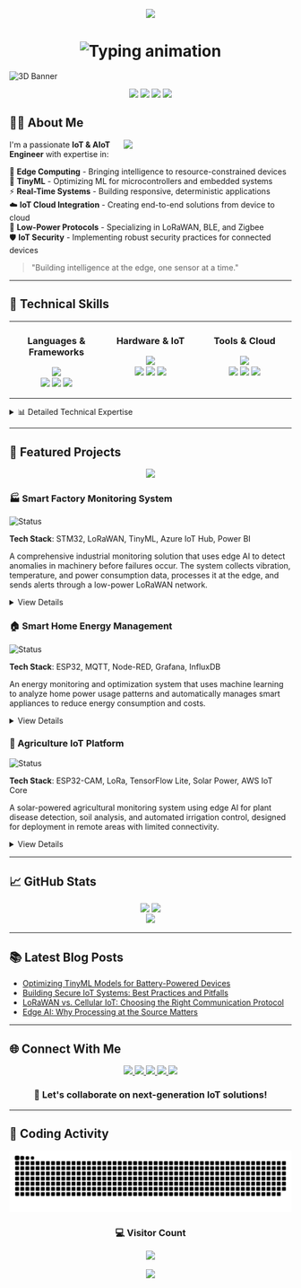 <!-- Tran Minh Thuong - Futuristic IoT | AIoT GitHub Profile -->

<!-- 🌈 Gradient Header Wave -->
<p align="center">
  <img src="https://capsule-render.vercel.app/api?type=waving&color=0:00c6ff,100:0072ff&height=240&section=header&text=🚀%20Tran%20Minh%20Thuong%20🚀&fontSize=42&fontColor=ffffff&animation=twinkling" />
</p>

<!-- 🤖 Typing Animation -->
<h1 align="center">
  <img src="https://readme-typing-svg.demolab.com?font=Fira+Code&size=25&pause=1000&color=00FFF0&multiline=true&center=true&width=700&lines=👋+Hi,+I'm+Tran+Minh+Thuong+-+Automation+Engineer;💡+IoT+%7C+AIoT+%7C+Embedded+Dev;🚀+Let's+connect+technology+and+the+future!" alt="Typing animation" />
</h1>


<!-- 🌌 Realistic Tech Banner -->
<img src="https://github.com/user-attachments/assets/d5925cfd-e850-4ad1-9ec2-ce369678e18d" width="800" alt="3D Banner" />

<!-- Tech Badge Showcase - Modern Style -->
<p align="center">
  <a href="#"><img src="https://img.shields.io/badge/IoT_Engineering-007FFF?style=for-the-badge&logo=arduino&logoColor=white"/></a>
  <a href="#"><img src="https://img.shields.io/badge/Edge_AI-76B900?style=for-the-badge&logo=nvidia&logoColor=white"/></a>
  <a href="#"><img src="https://img.shields.io/badge/Embedded_Systems-E32636?style=for-the-badge&logo=arm&logoColor=white"/></a>
  <a href="#"><img src="https://img.shields.io/badge/Cloud_Solutions-0078D4?style=for-the-badge&logo=microsoftazure&logoColor=white"/></a>
</p>

## 👨‍💻 About Me

<img align="right" width="300" src="https://media.giphy.com/media/v1.Y2lkPTc5MGI3NjExeHJkdGl5N2ltMmpvcGV0bHFmODNwMjI4aW9qOGRsMnd5MHd1bmlibyZlcD12MV9pbnRlcm5hbF9naWZfYnlfaWQmY3Q9Zw/bGgsc5mWoryfgKBx1u/giphy.gif" />

I'm a passionate **IoT & AIoT Engineer** with expertise in:

📡 **Edge Computing** - Bringing intelligence to resource-constrained devices  
🧠 **TinyML** - Optimizing ML for microcontrollers and embedded systems  
⚡ **Real-Time Systems** - Building responsive, deterministic applications  
☁️ **IoT Cloud Integration** - Creating end-to-end solutions from device to cloud  
🔌 **Low-Power Protocols** - Specializing in LoRaWAN, BLE, and Zigbee  
🛡️ **IoT Security** - Implementing robust security practices for connected devices

> "Building intelligence at the edge, one sensor at a time."

---

## 🧰 Technical Skills

<table align="center">
  <tr>
    <td valign="top" width="33%">
      <h3 align="center">Languages & Frameworks</h3>
      <p align="center">
        <img src="https://skillicons.dev/icons?i=c,cpp,python,rust,javascript" /><br>
        <img src="https://img.shields.io/badge/TensorFlow_Lite-FF6F00?style=flat-square&logo=tensorflow&logoColor=white"/>
        <img src="https://img.shields.io/badge/MQTT-3C5280?style=flat-square&logo=eclipse-mosquitto&logoColor=white"/>
        <img src="https://img.shields.io/badge/FreeRTOS-8AC248?style=flat-square&logo=rtos&logoColor=white"/>
      </p>
    </td>
    <td valign="top" width="33%">
      <h3 align="center">Hardware & IoT</h3>
      <p align="center">
        <img src="https://skillicons.dev/icons?i=arduino,raspberrypi,linux" /><br>
        <img src="https://img.shields.io/badge/ESP32-E7352C?style=flat-square&logo=espressif&logoColor=white"/>
        <img src="https://img.shields.io/badge/STM32-03234B?style=flat-square&logo=stmicroelectronics&logoColor=white"/>
        <img src="https://img.shields.io/badge/LoRaWAN-2C54B8?style=flat-square&logo=lora-alliance&logoColor=white"/>
      </p>
    </td>
    <td valign="top" width="33%">
      <h3 align="center">Tools & Cloud</h3>
      <p align="center">
        <img src="https://skillicons.dev/icons?i=git,docker,azure,aws,gcp" /><br>
        <img src="https://img.shields.io/badge/Node_RED-8F0000?style=flat-square&logo=nodered&logoColor=white"/>
        <img src="https://img.shields.io/badge/Grafana-F46800?style=flat-square&logo=grafana&logoColor=white"/>
        <img src="https://img.shields.io/badge/MQTT-660066?style=flat-square&logo=mqtt&logoColor=white"/>
      </p>
    </td>
  </tr>
</table>

<!-- Skill Bars -->
<details>
  <summary>📊 Detailed Technical Expertise</summary>
  <br>
  <p align="center">
    <img src="https://github-readme-stats-two-mu-35.vercel.app/api/top-langs/?username=TranMinhThuong&hide_border=true&layout=compact&theme=radical" alt="Top Languages" />
  </p>
  
  ```
  Embedded C/C++      ███████████████████░░   90%
  Python              ██████████████████░░░░   85%
  Hardware Design     ████████████████░░░░░░   80%
  Edge AI             ███████████████░░░░░░░   75%
  Cloud Integration   █████████████░░░░░░░░░   65%
  IoT Security        ████████████░░░░░░░░░░   60%
  ```
</details>

---

## 🚀 Featured Projects

<div align="center">
  <img src="https://media.giphy.com/media/v1.Y2lkPTc5MGI3NjExejlpOG1kYTU3bTkwYzB0M3RvODYzeXZzMHo0eThmZTk3OTV1NG5mbiZlcD12MV9pbnRlcm5hbF9naWZfYnlfaWQmY3Q9Zw/7c8QeB0VMddFOuu4iR/giphy.gif" width="300" />
</div>

### 🏭 Smart Factory Monitoring System
![Status](https://img.shields.io/badge/Status-Active_Development-green)

**Tech Stack**: STM32, LoRaWAN, TinyML, Azure IoT Hub, Power BI

A comprehensive industrial monitoring solution that uses edge AI to detect anomalies in machinery before failures occur. The system collects vibration, temperature, and power consumption data, processes it at the edge, and sends alerts through a low-power LoRaWAN network.

<details>
  <summary>View Details</summary>
  
  - **Edge Processing**: Used TensorFlow Lite for Microcontrollers to run anomaly detection directly on STM32 MCUs
  - **Low-Power Communication**: Optimized LoRaWAN payload structure for maximum battery life (18+ months on a single charge)
  - **Cloud Dashboard**: Built real-time monitoring interface with Azure IoT Hub and Power BI
  - **Key Achievement**: Reduced unplanned downtime by 37% in pilot deployment
</details>

### 🏠 Smart Home Energy Management
![Status](https://img.shields.io/badge/Status-Completed-blue)

**Tech Stack**: ESP32, MQTT, Node-RED, Grafana, InfluxDB

An energy monitoring and optimization system that uses machine learning to analyze home power usage patterns and automatically manages smart appliances to reduce energy consumption and costs.

<details>
  <summary>View Details</summary>
  
  - **Real-time Monitoring**: Custom PCB with high-precision current and voltage sensors
  - **ML Optimization**: Python-based demand forecasting algorithm predicting energy usage
  - **Visualization**: Customizable Grafana dashboards showing real-time and historical data
  - **Automation**: Node-RED flows for device control based on energy pricing and usage patterns
  - **Key Achievement**: Reduced household energy consumption by 23% in testing
</details>

### 🌱 Agriculture IoT Platform
![Status](https://img.shields.io/badge/Status-In_Progress-yellow)

**Tech Stack**: ESP32-CAM, LoRa, TensorFlow Lite, Solar Power, AWS IoT Core

A solar-powered agricultural monitoring system using edge AI for plant disease detection, soil analysis, and automated irrigation control, designed for deployment in remote areas with limited connectivity.

<details>
  <summary>View Details</summary>
  
  - **Edge AI**: CNN model for real-time plant disease detection running on ESP32-S3
  - **Solar Power Management**: Sophisticated power management system with 95% efficiency
  - **Connectivity**: Dual communication via LoRa (primary) and cellular (backup)
  - **Weather Integration**: Automated decision making based on local weather forecasts
  - **Key Achievement**: Successfully operating in areas with no reliable power infrastructure
</details>

---

## 📈 GitHub Stats

<div align="center">
  <img width="49%" src="https://github-readme-stats.vercel.app/api?username=TranMinhThuong&show_icons=true&theme=radical&hide_border=true&count_private=true" />
  <img width="49%" src="https://github-readme-streak-stats.herokuapp.com?user=TranMinhThuong&theme=radical&hide_border=true" />
</div>

<div align="center">
  <img src="https://github-profile-trophy.vercel.app/?username=TranMinhThuong&theme=radical&no-frame=true&row=1&column=7&margin-w=15" />
</div>

---

## 📚 Latest Blog Posts

<!-- BLOG-POST-LIST:START -->
- [Optimizing TinyML Models for Battery-Powered Devices](https://myweb-tmt.vercel.app/blog/tinyml-optimization)
- [Building Secure IoT Systems: Best Practices and Pitfalls](https://myweb-tmt.vercel.app/blog/secure-iot)
- [LoRaWAN vs. Cellular IoT: Choosing the Right Communication Protocol](https://myweb-tmt.vercel.app/blog/lorawan-vs-cellular)
- [Edge AI: Why Processing at the Source Matters](https://myweb-tmt.vercel.app/blog/edge-ai)
<!-- BLOG-POST-LIST:END -->

---

## 🌐 Connect With Me

<div align="center">
  <a href="https://myweb-tmt.vercel.app/">
    <img src="https://img.shields.io/badge/Portfolio-00B2FF?style=for-the-badge&logo=Google-chrome&logoColor=white" />
  </a>
  <a href="https://www.linkedin.com/in/tranminhthuong">
    <img src="https://img.shields.io/badge/LinkedIn-0077B5?style=for-the-badge&logo=linkedin&logoColor=white" />
  </a>
  <a href="mailto:tranminhthuong08082003@gmail.com">
    <img src="https://img.shields.io/badge/Email-D14836?style=for-the-badge&logo=gmail&logoColor=white" />
  </a>
  <a href="https://www.facebook.com/tranminh.thuong">
    <img src="https://img.shields.io/badge/Facebook-1877F2?style=for-the-badge&logo=facebook&logoColor=white" />
  </a>
  <a href="https://github.com/TranMinhThuong">
    <img src="https://img.shields.io/badge/GitHub-100000?style=for-the-badge&logo=github&logoColor=white" />
  </a>
</div>

<div align="center">
  <h3>💬 Let's collaborate on next-generation IoT solutions!</h3>
</div>

---

## 🌟 Coding Activity

<div align="center">
  <img src="https://github.com/Platane/snk/raw/output/github-contribution-grid-snake-dark.svg" width="700" />
</div>

<div align="center">
  <h3>💻 Visitor Count</h3>
  <img src="https://profile-counter.glitch.me/TranMinhThuong/count.svg" />
</div>

<!-- Modern Footer with CSS Wave Effect -->
<p align="center">
  <img src="https://capsule-render.vercel.app/api?type=waving&color=0:FF4B2B,100:FF416C&height=120&section=footer" />
</p>
